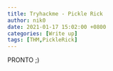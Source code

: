 ```yaml
---
title: Tryhackme - Pickle Rick
author: nik0
date: 2021-01-17 15:02:00 +0800
categories: [Write up]
tags: [THM,PickleRick]
---
```


PRONTO ;)
